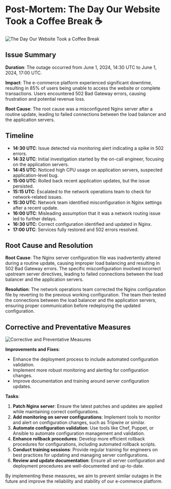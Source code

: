 # Post-Mortem: The Day Our Website Took a Coffee Break ☕

![The Day Our Website Took a Coffee Break](https://th.bing.com/th/id/OIG2.BcR2o6t87vRa0tzUfe95?w=1024&h=1024&rs=1&pid=ImgDetMain)

## Issue Summary
**Duration**: The outage occurred from June 1, 2024, 14:30 UTC to June 1, 2024, 17:00 UTC.

**Impact**: The e-commerce platform experienced significant downtime, resulting in 85% of users being unable to access the website or complete transactions. Users encountered 502 Bad Gateway errors, causing frustration and potential revenue loss.

**Root Cause**: The root cause was a misconfigured Nginx server after a routine update, leading to failed connections between the load balancer and the application servers.

## Timeline

- **14:30 UTC**: Issue detected via monitoring alert indicating a spike in 502 errors.
- **14:32 UTC**: Initial investigation started by the on-call engineer, focusing on the application servers.
- **14:45 UTC**: Noticed high CPU usage on application servers, suspected application-level bug.
- **15:00 UTC**: Rolled back recent application updates, but the issue persisted.
- **15:15 UTC**: Escalated to the network operations team to check for network-related issues.
- **15:30 UTC**: Network team identified misconfiguration in Nginx settings after a recent update.
- **16:00 UTC**: Misleading assumption that it was a network routing issue led to further delays.
- **16:30 UTC**: Correct configuration identified and updated in Nginx.
- **17:00 UTC**: Services fully restored and 502 errors resolved.

## Root Cause and Resolution
**Root Cause**: The Nginx server configuration file was inadvertently altered during a routine update, causing improper load balancing and resulting in 502 Bad Gateway errors. The specific misconfiguration involved incorrect upstream server directives, leading to failed connections between the load balancer and the application servers.

**Resolution**: The network operations team corrected the Nginx configuration file by reverting to the previous working configuration. The team then tested the connections between the load balancer and the application servers, ensuring proper communication before redeploying the updated configuration.

## Corrective and Preventative Measures
![Corrective and Preventative Measures](https://i.giphy.com/media/v1.Y2lkPTc5MGI3NjExamdkYXUzczlwamZ3OHU2eHQ3cDVpbGI1bGEzNmEyZ2ppaTlkNncwbCZlcD12MV9pbnRlcm5hbF9naWZfYnlfaWQmY3Q9Zw/wcgn5fVDjvR7pdvz4C/giphy.gif)

**Improvements and Fixes**:
- Enhance the deployment process to include automated configuration validation.
- Implement more robust monitoring and alerting for configuration changes.
- Improve documentation and training around server configuration updates.

**Tasks**:
1. **Patch Nginx server**: Ensure the latest patches and updates are applied while maintaining correct configurations.
2. **Add monitoring on server configurations**: Implement tools to monitor and alert on configuration changes, such as Tripwire or similar.
3. **Automate configuration validation**: Use tools like Chef, Puppet, or Ansible to automate configuration management and validation.
4. **Enhance rollback procedures**: Develop more efficient rollback procedures for configurations, including automated rollback scripts.
5. **Conduct training sessions**: Provide regular training for engineers on best practices for updating and managing server configurations.
6. **Review and update documentation**: Ensure all server configuration and deployment procedures are well-documented and up-to-date.

By implementing these measures, we aim to prevent similar outages in the future and improve the reliability and stability of our e-commerce platform.
